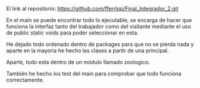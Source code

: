 El link al repositorio: 
https://github.com/fferrlop/Final_Integrador_2.git

En el main se puede encontrar todo lo ejecutable, se encarga de hacer que funciona la interfaz tanto del trabajador como del visitante mediante el uso de public static voids para poder seleccionar en esta.

He dejado todo ordenado dentro de packages para que no se pierda nada y aparte en la mayoria he hecho las clases a partir de una principal.

Aparte, todo esta dentro de un módulo llamado zoologico.

También he hecho los test del main para comprobar que todo funciona correctamente.
